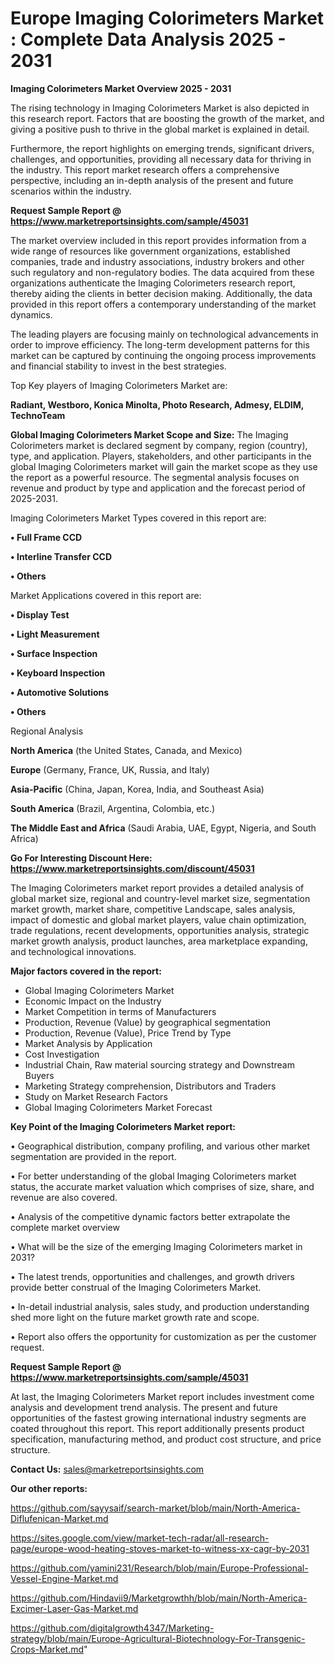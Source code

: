# Europe Imaging Colorimeters Market : Complete Data Analysis 2025 - 2031

<Strong> Imaging Colorimeters Market Overview 2025 - 2031</strong>

The rising technology in Imaging Colorimeters Market is also depicted in this research report. Factors that are boosting the growth of the market, and giving a positive push to thrive in the global market is explained in detail.

Furthermore, the report highlights on emerging trends, significant drivers, challenges, and opportunities, providing all necessary data for thriving in the industry. This report market research offers a comprehensive perspective, including an in-depth analysis of the present and future scenarios within the industry.

<strong>Request Sample Report @ <a href=https://www.marketreportsinsights.com/sample/45031>https://www.marketreportsinsights.com/sample/45031</a></strong>

The market overview included in this report provides information from a wide range of resources like government organizations, established companies, trade and industry associations, industry brokers and other such regulatory and non-regulatory bodies. The data acquired from these organizations authenticate the Imaging Colorimeters research report, thereby aiding the clients in better decision making. Additionally, the data provided in this report offers a contemporary understanding of the market dynamics.

The leading players are focusing mainly on technological advancements in order to improve efficiency. The long-term development patterns for this market can be captured by continuing the ongoing process improvements and financial stability to invest in the best strategies.

Top Key players of Imaging Colorimeters Market are:

<strong>Radiant, Westboro, Konica Minolta, Photo Research, Admesy, ELDIM, TechnoTeam</strong>

<strong><b>Global Imaging Colorimeters Market Scope and Size:</b></strong>
The Imaging Colorimeters market is declared segment by company, region (country), type, and application. Players, stakeholders, and other participants in the global Imaging Colorimeters market will gain the market scope as they use the report as a powerful resource. The segmental analysis focuses on revenue and product by type and application and the forecast period of 2025-2031.

Imaging Colorimeters Market Types covered in this report are:

<strong>•  Full Frame CCD

•  Interline Transfer CCD

•  Others</strong>

Market Applications covered in this report are:

<strong>•  Display Test

•  Light Measurement

•  Surface Inspection

•  Keyboard Inspection

•  Automotive Solutions

•  Others</strong> 

Regional Analysis

<strong>North America</strong> (the United States, Canada, and Mexico)

<strong>Europe</strong> (Germany, France, UK, Russia, and Italy)

<strong>Asia-Pacific</strong> (China, Japan, Korea, India, and Southeast Asia)

<strong>South America</strong> (Brazil, Argentina, Colombia, etc.)

<strong>The Middle East and Africa</strong> (Saudi Arabia, UAE, Egypt, Nigeria, and South Africa)

<strong>Go For Interesting Discount Here: <a href=https://www.marketreportsinsights.com/discount/45031>https://www.marketreportsinsights.com/discount/45031</a></strong>

The Imaging Colorimeters market report provides a detailed analysis of global market size, regional and country-level market size, segmentation market growth, market share, competitive Landscape, sales analysis, impact of domestic and global market players, value chain optimization, trade regulations, recent developments, opportunities analysis, strategic market growth analysis, product launches, area marketplace expanding, and technological innovations.

<strong><b>Major factors covered in the report:</b></strong>
<ul>
  <li>Global Imaging Colorimeters Market </li>
  <li>Economic Impact on the Industry</li>
  <li>Market Competition in terms of Manufacturers</li>
  <li>Production, Revenue (Value) by geographical segmentation</li>
  <li>Production, Revenue (Value), Price Trend by Type</li>
  <li>Market Analysis by Application</li>
  <li>Cost Investigation</li>
  <li>Industrial Chain, Raw material sourcing strategy and Downstream Buyers</li>
  <li>Marketing Strategy comprehension, Distributors and Traders</li>
  <li>Study on Market Research Factors</li>
  <li>Global Imaging Colorimeters Market Forecast</li>
</ul>

<strong><b>Key Point of the Imaging Colorimeters Market report:</b></strong>

• Geographical distribution, company profiling, and various other market segmentation are provided in the report.

• For better understanding of the global Imaging Colorimeters market status, the accurate market valuation which comprises of size, share, and revenue are also covered.

• Analysis of the competitive dynamic factors better extrapolate the complete market overview

• What will be the size of the emerging Imaging Colorimeters market in 2031?

• The latest trends, opportunities and challenges, and growth drivers provide better construal of the Imaging Colorimeters Market.

• In-detail industrial analysis, sales study, and production understanding shed more light on the future market growth rate and scope.

• Report also offers the opportunity for customization as per the customer request.

<strong>Request Sample Report @ <a href=https://www.marketreportsinsights.com/sample/45031>https://www.marketreportsinsights.com/sample/45031</a></strong>

At last, the Imaging Colorimeters Market report includes investment come analysis and development trend analysis. The present and future opportunities of the fastest growing international industry segments are coated throughout this report. This report additionally presents product specification, manufacturing method, and product cost structure, and price structure.

<strong>Contact Us:</strong>
sales@marketreportsinsights.com

<strong>Our other reports:</strong>

<a href=https://github.com/sayysaif/search-market/blob/main/North-America-Diflufenican-Market.md>https://github.com/sayysaif/search-market/blob/main/North-America-Diflufenican-Market.md</a>

<a href=https://sites.google.com/view/market-tech-radar/all-research-page/europe-wood-heating-stoves-market-to-witness-xx-cagr-by-2031>https://sites.google.com/view/market-tech-radar/all-research-page/europe-wood-heating-stoves-market-to-witness-xx-cagr-by-2031</a>

<a href=https://github.com/yamini231/Research/blob/main/Europe-Professional-Vessel-Engine-Market.md>https://github.com/yamini231/Research/blob/main/Europe-Professional-Vessel-Engine-Market.md</a>

<a href=https://github.com/Hindavii9/Marketgrowthh/blob/main/North-America-Excimer-Laser-Gas-Market.md>https://github.com/Hindavii9/Marketgrowthh/blob/main/North-America-Excimer-Laser-Gas-Market.md</a>

<a href=https://github.com/digitalgrowth4347/Marketing-strategy/blob/main/Europe-Agricultural-Biotechnology-For-Transgenic-Crops-Market.md>https://github.com/digitalgrowth4347/Marketing-strategy/blob/main/Europe-Agricultural-Biotechnology-For-Transgenic-Crops-Market.md</a>"
